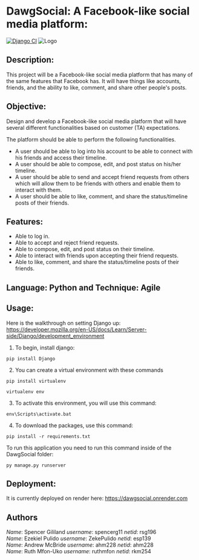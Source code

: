 # DawgSocial: A Facebook-like social media platform:
[![Django CI](https://github.com/ZekePulido/IntroSE/actions/workflows/django.yml/badge.svg)](https://github.com/ZekePulido/IntroSE/actions/workflows/django.yml)
![Logo](https://github.com/spencerg11/IntroSE/assets/117400405/f1907416-dd39-4302-a656-62c75d9ee01e)

## Description:
This project will be a Facebook-like social media platform that has many of the same features that Facebook has. It will have things like accounts, friends, and the ability to like, comment, and share other people's posts.

## Objective:
Design and develop a Facebook-like social media platform that will have several different functionalities based on customer (TA) expectations.

The platform should be able to perform the following functionalities.
- A user should be able to log into his account to be able to connect with his friends
and access their timeline.
- A user should be able to compose, edit, and post status on his/her timeline.
- A user should be able to send and accept friend requests from others which will allow
them to be friends with others and enable them to interact with them.
- A user should be able to like, comment, and share the status/timeline posts of their
friends.

## Features:
- Able to log in.
- Able to accept and reject friend requests.
- Able to compose, edit, and post status on their timeline.
- Able to interact with friends upon accepting their friend requests.
- Able to like, comment, and share the status/timeline posts of their friends.

## Language: Python and Technique: Agile


## Usage:
Here is the walkthrough on setting Django up:
https://developer.mozilla.org/en-US/docs/Learn/Server-side/Django/development_environment

1. To begin, install django:
```
pip install Django
```
2. You can create a virtual environment with these commands
```
pip install virtualenv
```
```
virtualenv env
```
3. To activate this environment, you will use this command:
```
env\Scripts\activate.bat
```
4. To download the packages, use this command:
```
pip install -r requirements.txt
```

To run this application you need to run this command inside of the DawgSocial folder:

```
py manage.py runserver
```
## Deployment:
It is currently deployed on render here: https://dawgsocial.onrender.com

## Authors
*Name*: Spencer Gililand *username*: spencerg11 *netid*: rsg196 <br>
*Name*: Ezekiel Pulido   *username*: ZekePulido *netid*: esp139 <br>
*Name*: Andrew McBride   *username*: ahm228     *netid*: ahm228 <br>
*Name*: Ruth Mfon-Uko    *username*: ruthmfon   *netid*: rkm254 <br>

